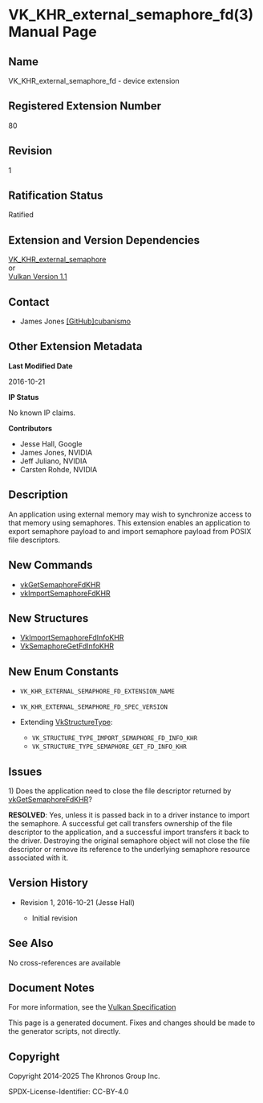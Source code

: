 # VK\_KHR\_external\_semaphore\_fd(3) Manual Page

## Name

VK\_KHR\_external\_semaphore\_fd - device extension



## [](#_registered_extension_number)Registered Extension Number

80

## [](#_revision)Revision

1

## [](#_ratification_status)Ratification Status

Ratified

## [](#_extension_and_version_dependencies)Extension and Version Dependencies

[VK\_KHR\_external\_semaphore](https://registry.khronos.org/vulkan/specs/latest/man/html/VK_KHR_external_semaphore.html)  
or  
[Vulkan Version 1.1](#versions-1.1)

## [](#_contact)Contact

- James Jones [\[GitHub\]cubanismo](https://github.com/KhronosGroup/Vulkan-Docs/issues/new?body=%5BVK_KHR_external_semaphore_fd%5D%20%40cubanismo%0A%2AHere%20describe%20the%20issue%20or%20question%20you%20have%20about%20the%20VK_KHR_external_semaphore_fd%20extension%2A)

## [](#_other_extension_metadata)Other Extension Metadata

**Last Modified Date**

2016-10-21

**IP Status**

No known IP claims.

**Contributors**

- Jesse Hall, Google
- James Jones, NVIDIA
- Jeff Juliano, NVIDIA
- Carsten Rohde, NVIDIA

## [](#_description)Description

An application using external memory may wish to synchronize access to that memory using semaphores. This extension enables an application to export semaphore payload to and import semaphore payload from POSIX file descriptors.

## [](#_new_commands)New Commands

- [vkGetSemaphoreFdKHR](https://registry.khronos.org/vulkan/specs/latest/man/html/vkGetSemaphoreFdKHR.html)
- [vkImportSemaphoreFdKHR](https://registry.khronos.org/vulkan/specs/latest/man/html/vkImportSemaphoreFdKHR.html)

## [](#_new_structures)New Structures

- [VkImportSemaphoreFdInfoKHR](https://registry.khronos.org/vulkan/specs/latest/man/html/VkImportSemaphoreFdInfoKHR.html)
- [VkSemaphoreGetFdInfoKHR](https://registry.khronos.org/vulkan/specs/latest/man/html/VkSemaphoreGetFdInfoKHR.html)

## [](#_new_enum_constants)New Enum Constants

- `VK_KHR_EXTERNAL_SEMAPHORE_FD_EXTENSION_NAME`
- `VK_KHR_EXTERNAL_SEMAPHORE_FD_SPEC_VERSION`
- Extending [VkStructureType](https://registry.khronos.org/vulkan/specs/latest/man/html/VkStructureType.html):
  
  - `VK_STRUCTURE_TYPE_IMPORT_SEMAPHORE_FD_INFO_KHR`
  - `VK_STRUCTURE_TYPE_SEMAPHORE_GET_FD_INFO_KHR`

## [](#_issues)Issues

1\) Does the application need to close the file descriptor returned by [vkGetSemaphoreFdKHR](https://registry.khronos.org/vulkan/specs/latest/man/html/vkGetSemaphoreFdKHR.html)?

**RESOLVED**: Yes, unless it is passed back in to a driver instance to import the semaphore. A successful get call transfers ownership of the file descriptor to the application, and a successful import transfers it back to the driver. Destroying the original semaphore object will not close the file descriptor or remove its reference to the underlying semaphore resource associated with it.

## [](#_version_history)Version History

- Revision 1, 2016-10-21 (Jesse Hall)
  
  - Initial revision

## [](#_see_also)See Also

No cross-references are available

## [](#_document_notes)Document Notes

For more information, see the [Vulkan Specification](https://registry.khronos.org/vulkan/specs/latest/html/vkspec.html#VK_KHR_external_semaphore_fd)

This page is a generated document. Fixes and changes should be made to the generator scripts, not directly.

## [](#_copyright)Copyright

Copyright 2014-2025 The Khronos Group Inc.

SPDX-License-Identifier: CC-BY-4.0